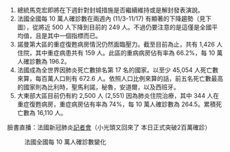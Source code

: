 1. 總統馬克宏即將在下週針對封城措施是否繼續維持或是解封發表演說。
1. 法國全國每 10 萬人確診數在兩週內 \(11/3-11/17\) 有顯著的下降趨勢（見下圖），從將近 500 人下降到目前的 249 人。不過仍要注意的是這僅是全國平均值，且是其中一個指標而已。
1. 諾曼第大區的重症復甦病房情況仍然面臨壓力。截至目前為止，共有 1,426 人住院，其中重症病患共有 159 人。此區的重病病房佔有率為 66.2%，每 10 萬人確診數為 196.2。
1. 法國成為全世界因肺炎死亡數排名第 17 名的國家。以至少 45,054 人死亡數來算，每百萬人口則有 672.6 人。依照人口比例來算的話，前五名死亡數最高的國家則為比利時，聖馬利諾，秘魯，安道爾，以及西班牙。
1. 大東部大區目前仍有約 2,500 人 \(2,551\) 因為肺炎住院治療，其中 344 人在重症復甦病房，重症病房佔有率為 74%，每 10 萬人確診數為 264.5。累積死亡數為 16,110 人。

臉書直播：法國新冠肺炎<a href="https://www.facebook.com/groups/279746385504501/permalink/2296881843790935/" target="_blank">記者會</a>（<Grace>小光頭又回來了 本日正式突破2百萬確診</Grace>）

<Figure date={date} srcx="a">法國全國每 10 萬人確診數變化</Figure>